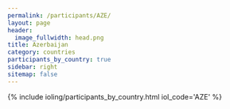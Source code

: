```yaml
---
permalink: /participants/AZE/
layout: page
header:
  image_fullwidth: head.png
title: Azerbaijan
category: countries
participants_by_country: true
sidebar: right
sitemap: false
---
```


{% include ioling/participants_by_country.html iol_code='AZE' %}